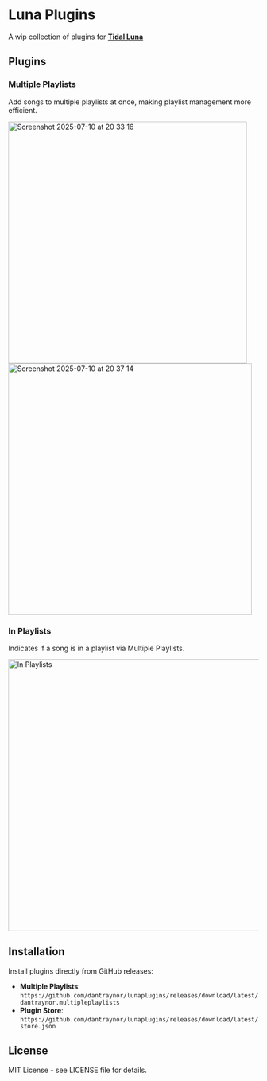 # Luna Plugins

A wip collection of plugins for **[Tidal Luna](https://github.com/Inrixia/TidaLuna)**

## Plugins

###  Multiple Playlists
Add songs to multiple playlists at once, making playlist management more efficient.

<img width="480" height="486" alt="Screenshot 2025-07-10 at 20 33 16" src="https://github.com/user-attachments/assets/d3adc54a-b713-466b-8f1f-0e8ba880bf05" />

<img width="490" height="505" alt="Screenshot 2025-07-10 at 20 37 14" src="https://github.com/user-attachments/assets/29510a17-7dd4-47b5-ab68-ceee0f08d91a" />

###  In Playlists
Indicates if a song is in a playlist via Multiple Playlists.

<img width="545" height="546" alt="In Playlists" src="https://github.com/user-attachments/assets/50283607-222d-4702-93bc-83c6489cc7e5" />




## Installation

Install plugins directly from GitHub releases:
- **Multiple Playlists**: `https://github.com/dantraynor/lunaplugins/releases/download/latest/dantraynor.multipleplaylists`
- **Plugin Store**: `https://github.com/dantraynor/lunaplugins/releases/download/latest/store.json`

## License

MIT License - see LICENSE file for details.


